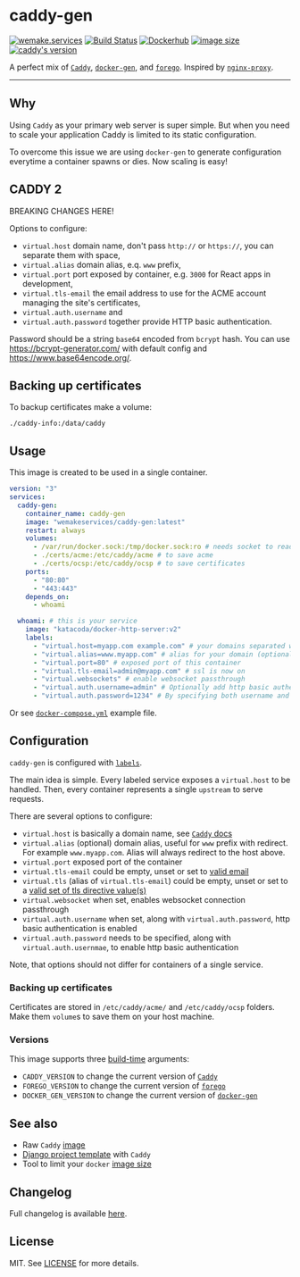 # caddy-gen

[![wemake.services](https://img.shields.io/badge/-wemake.services-green.svg?label=%20&logo=data%3Aimage%2Fpng%3Bbase64%2CiVBORw0KGgoAAAANSUhEUgAAABAAAAAQCAMAAAAoLQ9TAAAABGdBTUEAALGPC%2FxhBQAAAAFzUkdCAK7OHOkAAAAbUExURQAAAAAAAAAAAAAAAAAAAAAAAAAAAAAAAP%2F%2F%2F5TvxDIAAAAIdFJOUwAjRA8xXANAL%2Bv0SAAAADNJREFUGNNjYCAIOJjRBdBFWMkVQeGzcHAwksJnAPPZGOGAASzPzAEHEGVsLExQwE7YswCb7AFZSF3bbAAAAABJRU5ErkJggg%3D%3D)](https://wemake.services)
[![Build Status](https://travis-ci.com/wemake-services/caddy-gen.svg?branch=master)](https://travis-ci.com/wemake-services/caddy-gen)
[![Dockerhub](https://img.shields.io/docker/pulls/wemakeservices/caddy-gen.svg)](https://hub.docker.com/r/wemakeservices/caddy-gen/)
[![image size](https://images.microbadger.com/badges/image/wemakeservices/caddy-gen.svg)](https://microbadger.com/images/wemakeservices/caddy-gen)
[![caddy's version](https://img.shields.io/badge/version-0.10.12-blue.svg)](https://github.com/mholt/caddy/tree/v0.10.12)

A perfect mix of [`Caddy`](https://github.com/mholt/caddy), [`docker-gen`](https://github.com/jwilder/docker-gen), and [`forego`](https://github.com/jwilder/forego). Inspired by [`nginx-proxy`](https://github.com/jwilder/nginx-proxy).

---

## Why

Using `Caddy` as your primary web server is super simple.
But when you need to scale your application Caddy is limited to its static configuration.

To overcome this issue we are using `docker-gen` to generate configuration everytime a container spawns or dies.
Now scaling is easy!

## CADDY 2

BREAKING CHANGES HERE!

Options to configure:

- `virtual.host` domain name, don't pass `http://` or `https://`, you can separate them with space,
- `virtual.alias` domain alias, e.q. `www` prefix,
- `virtual.port` port exposed by container, e.g. `3000` for React apps in development,
- `virtual.tls-email` the email address to use for the ACME account managing the site's certificates,
- `virtual.auth.username` and
- `virtual.auth.password` together provide HTTP basic authentication.

Password should be a string `base64` encoded from `bcrypt` hash. You can use https://bcrypt-generator.com/ with default config and https://www.base64encode.org/.

## Backing up certificates

To backup certificates make a volume:

`./caddy-info:/data/caddy`

## Usage

This image is created to be used in a single container.

```yaml
version: "3"
services:
  caddy-gen:
    container_name: caddy-gen
    image: "wemakeservices/caddy-gen:latest"
    restart: always
    volumes:
      - /var/run/docker.sock:/tmp/docker.sock:ro # needs socket to read events
      - ./certs/acme:/etc/caddy/acme # to save acme
      - ./certs/ocsp:/etc/caddy/ocsp # to save certificates
    ports:
      - "80:80"
      - "443:443"
    depends_on:
      - whoami

  whoami: # this is your service
    image: "katacoda/docker-http-server:v2"
    labels:
      - "virtual.host=myapp.com example.com" # your domains separated with a space
      - "virtual.alias=www.myapp.com" # alias for your domain (optional)
      - "virtual.port=80" # exposed port of this container
      - "virtual.tls-email=admin@myapp.com" # ssl is now on
      - "virtual.websockets" # enable websocket passthrough
      - "virtual.auth.username=admin" # Optionally add http basic authentication
      - "virtual.auth.password=1234" # By specifying both username and password
```

Or see [`docker-compose.yml`](https://github.com/wemake-services/caddy-gen/blob/master/docker-compose.yml) example file.

## Configuration

`caddy-gen` is configured with [`labels`](https://docs.docker.com/engine/userguide/labels-custom-metadata/).

The main idea is simple.
Every labeled service exposes a `virtual.host` to be handled.
Then, every container represents a single `upstream` to serve requests.

There are several options to configure:

- `virtual.host` is basically a domain name, see [`Caddy` docs](https://caddyserver.com/docs/proxy)
- `virtual.alias` (optional) domain alias, useful for `www` prefix with redirect. For example `www.myapp.com`. Alias will always redirect to the host above.
- `virtual.port` exposed port of the container
- `virtual.tls-email` could be empty, unset or set to [valid email](https://caddyserver.com/docs/tls)
- `virtual.tls` (alias of `virtual.tls-email`) could be empty, unset or set to a [valid set of tls directive value(s)](https://caddyserver.com/docs/tls)
- `virtual.websocket` when set, enables websocket connection passthrough
- `virtual.auth.username` when set, along with `virtual.auth.password`, http basic authentication is enabled
- `virtual.auth.password` needs to be specified, along with `virtual.auth.usernmae`, to enable http basic authentication

Note, that options should not differ for containers of a single service.

### Backing up certificates

Certificates are stored in `/etc/caddy/acme/` and `/etc/caddy/ocsp` folders.
Make them `volume`s to save them on your host machine.

### Versions

This image supports three [build-time](https://docs.docker.com/engine/reference/commandline/build/#set-build-time-variables-build-arg) arguments:

- `CADDY_VERSION` to change the current version of [`Caddy`](https://github.com/mholt/caddy/releases)
- `FOREGO_VERSION` to change the current version of [`forego`](https://github.com/jwilder/forego/releases)
- `DOCKER_GEN_VERSION` to change the current version of [`docker-gen`](https://github.com/jwilder/docker-gen/releases)

## See also

- Raw `Caddy` [image](https://github.com/wemake-services/caddy-docker)
- [Django project template](https://github.com/wemake-services/wemake-django-template) with `Caddy`
- Tool to limit your `docker` [image size](https://github.com/wemake-services/docker-image-size-limit)

## Changelog

Full changelog is available [here](https://github.com/wemake-services/caddy-gen/blob/master/CHANGELOG.md).

## License

MIT. See [LICENSE](https://github.com/wemake-services/caddy-gen/blob/master/LICENSE) for more details.
